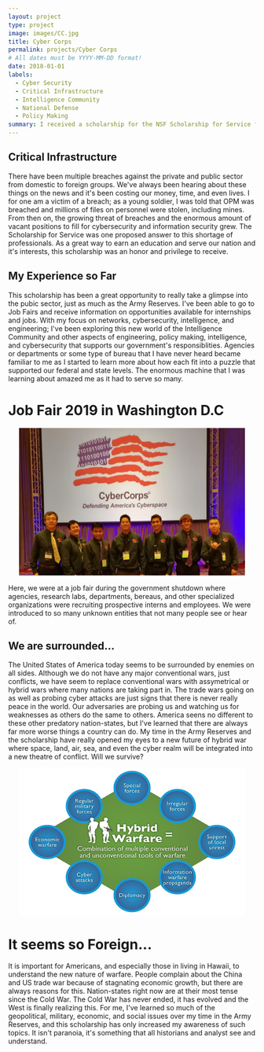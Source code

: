 ```yaml
---
layout: project
type: project
image: images/CC.jpg
title: Cyber Corps
permalink: projects/Cyber Corps
# All dates must be YYYY-MM-DD format!
date: 2018-01-01
labels:
  - Cyber Security
  - Critical Infrastructure
  - Intelligence Community
  - National Defense
  - Policy Making
summary: I received a scholarship for the NSF Scholarship for Service for the Cyber Corps.
---
```


## Critical Infrastructure

There have been multiple breaches against the private and public sector from domestic to foreign groups. We've always been hearing about these things on the news and it's been costing our money, time, and even lives. I for one am a victim of a breach; as a young soldier, I was told that OPM was breached and millions of files on personnel were stolen, including mines. From then on, the growing threat of breaches and the enormous amount of vacant positions to fill for cybersecurity and information security grew. The Scholarship for Service was one proposed answer to this shortage of professionals. As a great way to earn an education and serve our nation and it's interests, this scholarship was an honor and privilege to receive.

## My Experience so Far

This scholarship has been a great opportunity to really take a glimpse into the pubic sector, just as much as the Army Reserves. I've been able to go to Job Fairs and receive information on opportunities available for internships and jobs. With my focus on networks, cybersecurity, intelligence, and engineering; I've been exploring this new world of the Intelligence Community and other aspects of engineering, policy making, intelligence, and cybersecurity that supports our government's responsiblities. Agencies or departments or some type of bureau that I have never heard became familiar to me as I started to learn more about how each fit into a puzzle that supported our federal and state levels. The enormous machine that I was learning about amazed me as it had to serve so many.

# Job Fair 2019 in Washington D.C

<p align="center">
  <img class ="ui medium rounded image" width="460" height="300" src="../images/1.jpg">
</p>

Here, we were at a job fair during the government shutdown where agencies, research labs, departments, bereaus, and other specialized organizations were recruiting prospective interns and employees. We were introduced to so many unknown entities that not many people see or hear of.

## We are surrounded...

The United States of America today seems to be surrounded by enemies on all sides. Although we do not have any major conventional wars, just conflicts, we have seem to replace conventional wars with assymetrical or hybrid wars where many nations are taking part in. The trade wars going on as well as probing cyber attacks are just signs that there is never really peace in the world. Our adversaries are probing us and watching us for weaknesses as others do the same to others. America seens no different to these other predatory nation-states, but I've learned that there are always far more worse things a country can do. My time in the Army Reserves and the scholarship have really opened my eyes to a new future of hybrid war where space, land, air, sea, and even the cyber realm will be integrated into a new theatre of conflict. Will we survive? 

<p align="center">
  <img class = "ui medium image" width="460" height="300" src="../images/hw-hybrid_warfare-001.jpg">
</p>

# It seems so Foreign...

It is important for Americans, and especially those in living in Hawaii, to understand the new nature of warfare. People complain about the China and US trade war because of stagnating economic growth, but there are always reasons for this. Nation-states right now are at their most tense since the Cold War. The Cold War has never ended, it has evolved and the West is finally realizing this. For me, I've learned so much of the geopolitical, military, economic, and social issues over my time in the Army Reserves, and this scholarship has only increased my awareness of such topics. It isn't paranoia, it's something that all historians and analyst see and understand. 
